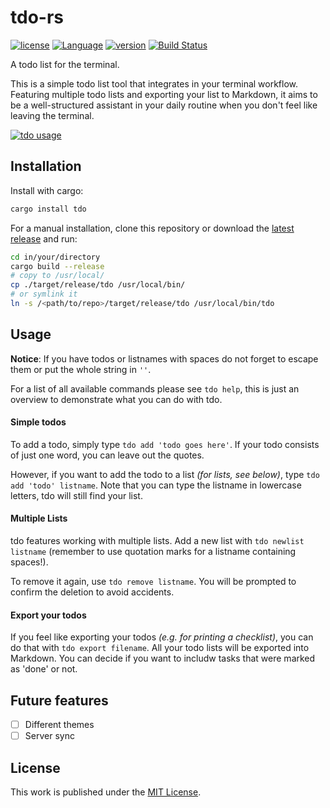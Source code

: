 # tdo-rs

[![license](https://img.shields.io/crates/l/tdo.svg)](https://crates.io/crates/tdo/)
[![Language](https://img.shields.io/badge/language-Rust-orange.svg)](https://www.rust-lang.org/)
[![version](https://img.shields.io/crates/v/tdo.svg)](https://crates.io/crates/tdo/)
[![Build Status](https://travis-ci.org/tdolist/tdo-rs.svg?branch=master)](https://travis-ci.org/tdolist/tdo-rs)

A todo list for the terminal.

This is a simple todo list tool that integrates in your terminal workflow.  
Featuring multiple todo lists and exporting your list to Markdown, it aims to be a well-structured assistant in your daily routine when you don't feel like leaving the terminal.  

[![tdo usage](https://asciinema.org/a/cwfmwgfzitfc4zhzjj8rt65sg.png)](https://asciinema.org/a/cwfmwgfzitfc4zhzjj8rt65sg?autoplay=1)

## Installation

Install with cargo:
```bash
cargo install tdo
```

For a manual installation, clone this repository or download the [latest release](https://github.com/tdolist/tdo-rs/releases/latest) and run:
```bash
cd in/your/directory
cargo build --release
# copy to /usr/local/
cp ./target/release/tdo /usr/local/bin/
# or symlink it
ln -s /<path/to/repo>/target/release/tdo /usr/local/bin/tdo
```
## Usage

__Notice__: If you have todos or listnames with spaces do not forget to escape them or put the whole string in `''`.

For a list of all available commands please see `tdo help`, this is just an overview to demonstrate what you can do with tdo.

#### Simple todos
To add a todo, simply type `tdo add 'todo goes here'`. If your todo consists of just one word, you can leave out the quotes.

However, if you want to add the todo to a list _(for lists, see below)_, type `tdo add 'todo' listname`. Note that you can type the listname in lowercase letters, tdo will still find your list.

#### Multiple Lists
tdo features working with multiple lists. Add a new list with `tdo newlist listname` (remember to use quotation marks for a listname containing spaces!).

To remove it again, use `tdo remove listname`. You will be prompted to confirm the deletion to avoid accidents.

#### Export your todos
If you feel like exporting your todos _(e.g. for printing a checklist)_, you can do that with `tdo export filename`. All your todo lists will be exported into Markdown. You can decide if you want to includw tasks that were marked as 'done' or not.

## Future features
- [ ] Different themes
- [ ] Server sync

## License

This work is published under the [MIT License](LICENSE.txt).
